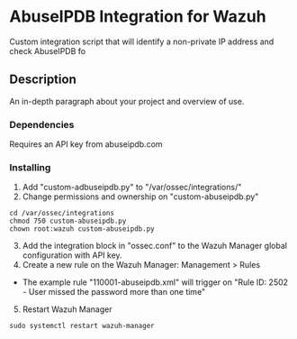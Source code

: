 # AbuseIPDB Integration for Wazuh

Custom integration script that will identify a non-private IP address and check AbuseIPDB fo

## Description

An in-depth paragraph about your project and overview of use.

### Dependencies

Requires an API key from abuseipdb.com

### Installing

1. Add "custom-adbuseipdb.py" to "/var/ossec/integrations/"
2. Change permissions and ownership on "custom-abuseipdb.py" 
```
cd /var/ossec/integrations
chmod 750 custom-abuseipdb.py
chown root:wazuh custom-abuseipdb.py
```
3. Add the integration block in "ossec.conf" to the Wazuh Manager global configuration with API key.
4. Create a new rule on the Wazuh Manager: Management > Rules
 - The example rule "110001-abuseipdb.xml" will trigger on "Rule ID: 2502 - User missed the password more than one time"
5. Restart Wazuh Manager
```
sudo systemctl restart wazuh-manager
```